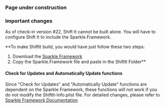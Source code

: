 ### Page under construction ###

### Important changes ###
As of check-in version #22, Shift It cannot be built alone. You will have to configure Shift It to include the Sparkle.Framework.

**To make ShiftIt build, you would have just follow these two steps:
  1. Download the [Sparkle Framework](http://sparkle.andymatuschak.org/)
  1. Copy the Sparkle.Framework file and paste in the ShiftIt Folder**

#### Check for Updates and Automatically Update functions ####
Since "Check for Updates" and "Automatically Update" functions are dependent on the Sparkle Framework, these functions will not work if you do not modify the ShiftIt-Info.plist file. For detailed changes, please refer to [Sparkle Framework Documentation](http://wiki.github.com/andymatuschak/Sparkle/)
